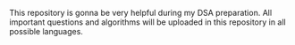 This repository is gonna be very helpful during my DSA preparation.
All important questions and algorithms will be uploaded in this repository in all possible languages.

